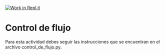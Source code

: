 [![Work in Repl.it](https://classroom.github.com/assets/work-in-replit-14baed9a392b3a25080506f3b7b6d57f295ec2978f6f33ec97e36a161684cbe9.svg)](https://classroom.github.com/online_ide?assignment_repo_id=4170644&assignment_repo_type=AssignmentRepo)
# Control de flujo

Para esta actividad debes seguir las instrucciones que se encuentran en el archivo control_de_flujo.py.
